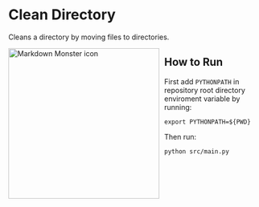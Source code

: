 # Clean Directory 
Cleans a directory by moving files to directories.

<img src="https://cdn3.iconfinder.com/data/icons/business-693/96/Business_Business_folder_file_organizer-512.png"
     alt="Markdown Monster icon"
     style="float: left; margin-right: 10px;" 
     width=300
     height=300
     />

## How to Run

First add `PYTHONPATH` in repository root directory enviroment variable by running:
```
export PYTHONPATH=${PWD}
```
Then run:

```
python src/main.py
```
